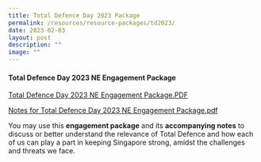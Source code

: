 ```yaml
---
title: Total Defence Day 2023 Package
permalink: /resources/resource-packages/td2023/
date: 2023-02-03
layout: post
description: ""
image: ""
---
```

#### Total Defence Day 2023 NE Engagement Package

[Total Defence Day 2023 NE Engagement Package.PDF](/files/Total%20Defence%20Day%202023%20NE%20Engagement%20Package.pdf)

[Notes for Total Defence Day 2023 NE Engagement Package.pdf](/files/Notes%20for%20Total%20Defence%20Day%202023%20NE%20Engagement%20Package.pdf)

You may use this **engagement package** and its **accompanying notes** to discuss or better understand the relevance of Total Defence and how each of us can play a part in keeping Singapore strong, amidst the challenges and threats we face.
